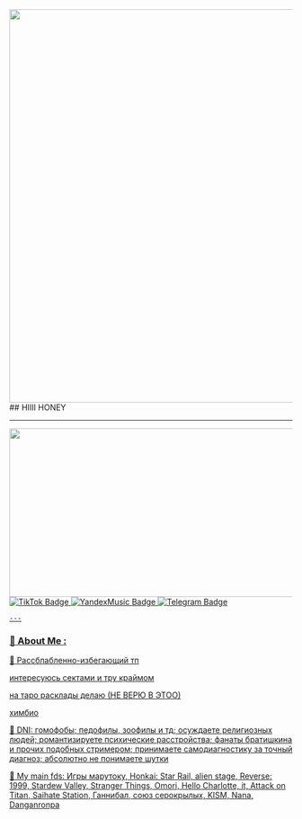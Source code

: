 <div id="header" align="center">
  <img src="https://github.com/user-attachments/assets/81480306-df86-49d7-9ec0-82b376e0d305" width="700"/>
</div>
## HIIII HONEY

---

<div align="center">
  <img src="https://media0.giphy.com/media/v1.Y2lkPTc5MGI3NjExY3hvZG1jcHU0OGM2NmZqcWJub3d6aHJmdW1iZWRjNjQ0azd6eGw4bSZlcD12MV9pbnRlcm5hbF9naWZfYnlfaWQmY3Q9Zw/bGl8yMNLsU7ao/giphy.gif" width="600" height="300"/>
</div>

  <a href="https://www.tiktok.com/@fayfimizzz?_t=ZS-8zTphKC4V0v&_r=1">
    <img src="https://img.shields.io/badge/TikTok-black?style=for-the-badge&logo=TikTok&logoColor=white" alt="TikTok Badge"/>
  </a>
  <a href="https://music.yandex.ru/users/magaox/playlists/1024?utm_medium=copy_link">
    <img src="https://img.shields.io/badge/YandexMusic-yellow?style=for-the-badge&logo=YandexMusic&logoColor=white" alt="YandexMusic Badge"/>
</a>
  <a href=@pweasti"">
    <img src="https://img.shields.io/badge/Telegram-blue?style=for-the-badge&logo=YandexMusic&logoColor=white" alt="Telegram Badge"/>
   
    
    ---


   ### :crocodile: About Me :
 :dango: Рассблабленно-избегающий тп
 
 интересуюсь сектами и тру краймом
 
 на таро расклады делаю (НЕ ВЕРЮ В ЭТОО)
 
 химбио

:candy: DNI:
гомофобы; педофилы, зоофилы и тд; осуждаете религиозных людей; романтизируете психические расстройства; фанаты братишкина и прочих подобных стримером; принимаете самодиагностику за точный диагноз; абсолютно не понимаете шутки

:tea: My main fds:
Игры марутоку, Honkai: Star Rail, alien stage, Reverse: 1999, Stardew Valley, Stranger Things, Omori, Hello Charlotte, it, Attack on Titan, Saihate Station, Ганнибал, союз серокрылых, KISM, Nana, Danganronpa
